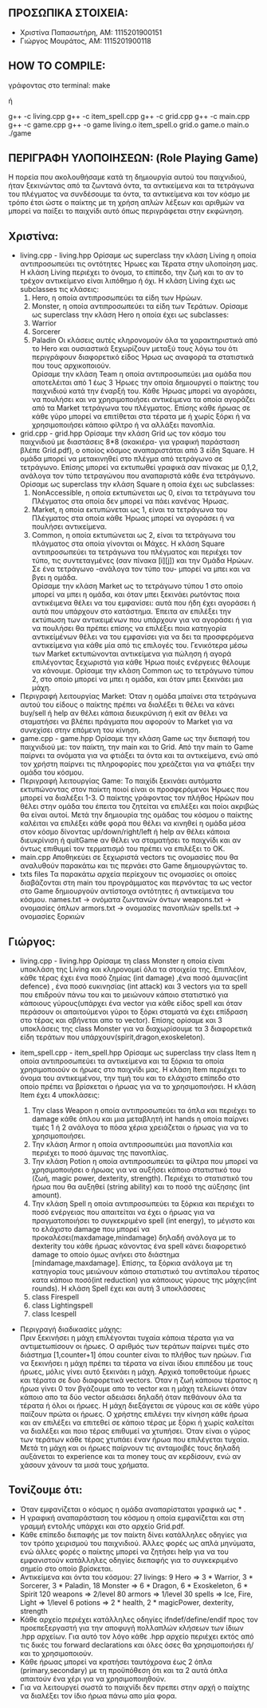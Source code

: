 ## ΠΡΟΣΩΠΙΚΑ ΣΤΟΙΧΕΙΑ:
- Χριστίνα Παπασωτήρη, AM: 1115201900151
- Γιώργος Μουράτος, ΑΜ: 1115201900118

## HOW TO COMPILE:
γράφοντας στο terminal: make

ή

g++ -c living.cpp
g++ -c item_spell.cpp
g++ -c grid.cpp
g++ -c main.cpp
g++ -c game.cpp
g++ -o game living.o item_spell.o grid.o game.o main.o
./game 
 
## ΠΕΡΙΓΡΑΦΗ ΥΛΟΠΟΙΗΣΕΩΝ: (Role Playing Game)
Η πορεία που ακολουθήσαμε κατά τη δημιουργία αυτού του παιχνιδιού, ήταν ξεκινώντας από τα ζωντανά όντα, τα αντικείμενα και τα τετράγωνα του πλέγματος να συνδέσουμε τα όντα, τα αντικείμενα και τον κόσμο με τρόπο έτσι ώστε ο παίκτης με τη χρήση απλών λέξεων και αριθμών να μπορεί να παίξει το παιχνίδι αυτό όπως περιγράφεται στην εκφώνηση.       

## Χριστίνα:
- living.cpp - living.hpp
    Ορίσαμε ως superclass την κλάση Living η οποία αντιπροσωπεύει τις οντότητες Ήρωες και Τέρατα στην υλοποίηση μας. Η κλάση Living περιέχει το όνομα, το επίπεδο, την ζωή και το αν το τρέχον αντικείμενο είναι λιπόθημο ή όχι. 
    Η κλάση Living έχει ως subclasses τις κλάσεις:
    1) Hero, η οποία αντιπροσωπεύει τα είδη των Ηρώων.
    2) Monster, η οποία αντιπροσωπεύει τα είδη των Τεράτων.
    Ορίσαμε ως superclass την κλάση Hero η οποία έχει ως subclasses:
    1) Warrior
    2) Sorcerer
    3) Paladin
    Οι κλάσεις αυτές κληρονομούν όλα τα χαρακτηριστικά από το Hero και ουσιαστικά ξεχωρίζουν μεταξύ τους λόγω του ότι περιγράφουν διαφορετικό είδος Ήρωα ως αναφορά τα στατιστικά που τους αρχικοποιούν.    
    Ορίσαμε την κλάση Team η οποία αντιπροσωπεύει μια ομάδα που αποτελέιται από 1 έως 3 Ήρωες την οποία δημιουργεί ο παίκτης του παιχνιδιού κατά την έναρξή του.
    Κάθε Ήρωας μπορεί να αγοράσει, να πουλήσει και να χρησιμοποιήσει αντικέιμενα τα οποία αγοράζει από τα Market τετράγωνα του πλέγματος. Επίσης κάθε ήρωας σε κάθε γύρο μπορεί να επιτίθεται στα τέρατα με ή χωρίς ξόρκι ή να χρησιμοποιήσει κάποιο φίλτρο ή να αλλάξει πανοπλία.
- grid.cpp - grid.hpp
    Ορίσαμε την κλάση Grid ως τον κόσμο του παιχνιδιού με διαστάσεις 8*8 (σκακιέρα- για γραφική παράσταση βλέπε Grid.pdf), ο οποίος κόσμος αναπαριστάται από 3 είδη Square. Η ομάδα μπορεί να μετακινηθεί στο πλέγμα από τετράγωνο σε τετράγωνο. Επίσης μπορεί να εκτυπωθεί γραφικά σαν πίνακας με 0,1,2, ανάλογα τον τύπο τετραγώνου που αναπαριστά κάθε ένα τετράγωνο. 
    Ορίσαμε ως superclass την κλάση Square η οποία έχει ως subclasses:
    1) NonAccessible, η οποία εκτυπώνεται ως 0, είναι τα τετράγωνα του Πλέγματος στα οποία δεν μπορεί να πάει κανένας Ήρωας.
    2) Market, η οποία εκτυπώνεται ως 1, είναι τα τετράγωνα του Πλέγματος στα οποία κάθε Ήρωας μπορεί να αγοράσει ή να πουλήσει αντικείμενα.
    3) Common, η οποία εκτυπώνεται ως 2, είναι τα τετράγωνα του πλάγματος στα οποία γίνονται οι Μάχες.
    Η κλάση Square αντιπροσωπεύει τα τετράγωνα του πλέγματος και περιέχει τον τύπο, τις συντεταγμένες (σαν πίνακα [i][j]) και την Ομάδα Ηρώων. Σε ένα τετράγωνο -ανάλογα τον τύπο του- μπορεί να μπει και να βγει η ομάδα.    
    Ορίσαμε την κλάση Market ως το τετράγωνο τύπου 1 στο οποίο μπορεί να μπει η ομάδα, και όταν μπει ξεκινάει ρωτόντας ποια αντικέιμενα θέλει να του εμφανίσει: αυτά που ήδη έχει αγοράσει ή αυτά που υπάρχουν στο κατάστημα. Έπειτα αν επιλέξει την εκτύπωση των αντικειμένων που υπάρχουν για να αγοράσει ή για να πουλήσει θα πρέπει επίσης να επιλέξει ποια κατηγορία αντικείμένων θέλει να του εμφανίσει για να δει τα προσφερόμενα αντικείμενα για κάθε μία από τις επιλογές του. Γενικότερα μέσω των Market εκτυπώνονται αντικείμενα για πώληση ή αγορά επιλέγοντας ξεχωριστά για κάθε Ήρωα ποιές ενέργειες θέλουμε να κάνουμε. 
    Ορίσαμε την κλάση Common ως το τετράγωνο τύπου 2, στο οποίο μπορεί να μπει η ομάδα, και όταν μπει ξεκινάει μια μάχη.     
- Περιγραφή λειτoυργίας Market:
    Όταν η ομάδα μπαίνει στα τετράγωνα αυτού του είδους ο παίκτης πρέπει να διαλέξει τι θέλει να κάνει buy/sell ή help αν θέλει κάποια διευκρύνιση ή exit αν θέλει να σταματήσει να βλέπει πράγματα που αφορούν το Market για να συνεχίσει στην επόμενη του κίνηση. 
- game.cpp - game.hpp
    Ορίσαμε την κλάση Game ως την διεπαφή του παιχνιδιού με: τον παίκτη, την main και το Grid. 
    Από την main το Game παίρνει τα ονόματα για να φτιάξει τα όντα και τα αντικείμενα, ενώ από τον χρήστη παίρνει τις πληροφορίες που χρεάζεται για να φτιάξει την ομάδα του κόσμου. 
- Περιγραφή λειτουργίας Game:
    Το παιχίδι ξεκινάει αυτόματα εκτυπώνοντας στον παίκτη ποιοί είναι οι προσφερόμενοι Ήρωες που μπορεί να διαλέξει 1-3. Ο παίκτης γράφοντας τον πλήθος Ηρώων που θέλει στην ομάδα του έπειτα του ζητείται να επιλέξει και ποίοι ακριβώς θα είναι αυτοί. Μετά την δημιουρία της ομάδας του κόσμου ο παίκτης καλέιται να επιλέξει κάθε φορά που θέλει να κινηθεί η ομάδα μέσα στον κόσμο δίνοντας up/down/right/left ή help αν θέλει κάποια διευκρίνιση ή quitGame αν θέλει να σταματήσει το παιχνίδι και αν όντως επιθυμεί τον τερματισμό του πρέπει να επιλέξει το OK.
- main.cpp 
    Αποθηκεύει σε ξεχωριστά vectors τις ονομασίες που θα αναλυθούν παρακάτω και τις περνάει στο Game δημιουργώντας το.
- txts files
    Τα παρακάτω αρχεία περίεχουν τις ονομασίες οι οποίες διαβάζονται στη main του προγράμματος και περνόντας τα ως vector στο Game δημιουργούν αντίστοιχα οντότητες ή αντικείμενα του κόσμου. 
    names.txt -> ονόματα ζωντανών όντων
    weapons.txt -> ονομασίες όπλων
    armors.txt -> ονομασίες πανοπλιών
    spells.txt -> ονομασίες ξορκιών 

## Γιώργος:
- living.cpp - living.hpp
    Ορίσαμε τη class Monster η οποία είναι υποκλάση της Living και κληρονομεί όλα τα στοιχεία της. Επιπλέον, κάθε τέρας έχει ένα ποσό ζημίας (int damage) ,ένα ποσό άμυνας(int defence) , ένα ποσό ευκινησίας (int attack) και 3 vectors για τα spell που επιδρούν πάνω του και το μειώνουν κάποιο στατιστικό για κάποιους γύρους(υπάρχει ένα vector για κάθε είδος spell και όταν περάσουν οι απαιτούμενοι γύροι το ξόρκι σταματά να έχει επίδραση στο τέρας και σβήνεται απο το vector). Επίσης ορίσαμε και 3 υποκλάσεις της class Monster για να διαχωρίσουμε τα 3 διαφορετικά είδη τεράτων που υπάρχουν(spirit,dragon,exoskeleton).
- item_spell.cpp - item_spell.hpp
    Ορίσαμε ως superclass την class Item η οποία αντιπροσωπεύει τα αντικείμενα και τα ξόρκια τα οποία χρησιμοποιούν οι ήρωες στο παιχνίδι μας. Η κλάση Item περιέχει το όνομα του αντικειμένου, την τιμή του και το ελάχιστο επίπεδο στο οποίο πρέπει να βρίσκεται ο ήρωας για να το χρησιμοποιήσει. Η κλάση Item έχει 4 υποκλάσεις:
    1) Την class Weapon η οποία αντιπροσωπεύει τα όπλα και περιέχει το damage κάθε όπλου και μια μεταβλητή int hands η οποία παίρνει τιμές 1 ή 2 ανάλογα το πόσα χέρια χρειάζεται ο ήρωας για να το χρησιμοποιήσει. 
    2) Την κλάση Αrmor η οποία αντιπροσωπεύει μια πανοπλία και περιέχει το ποσό άμυνας της πανοπλίας.
    3) Την κλάση Potion η οποία αντιπροσωπεύει τα φίλτρα που μπορεί να χρησιμοποιήσει ο ήρωας για να αυξήσει κάποιο στατιστικό του (ζωή, magic power, dexterity, strength). Περιέχει το στατιστικό του ήρωα που θα αυξηθεί (string ability) και το ποσό της αύξησης (int amount).
    4) Την κλάση Spell η οποία αντιπροσωπεύει τα ξόρκια και περιέχει το ποσό ενέργειας που απαιτείται να έχει ο ήρωας για να πραγματοποιήσει το συγκεκριμένο spell (int energy), το μέγιστο και το ελάχιστο damage που μπορεί να προκαλέσει(maxdamage,mindamage) δηλαδή ανάλογα με το dexterity του κάθε ήρωας κάνοντας ένα spell κάνει διαφορετικό damage το οποίο όμως ανήκει στο διάστημα [mindamage,maxdamage]. Επίσης, τα ξόρκια ανάλογα με τη κατηγορία τους μειώνουν κάποιο στατιστικό του αντίπαλου τέρατος κατα κάποιο ποσό(int reduction) για κάποιους γύρους της μάχης(int rounds).
    H κλάση Spell έχει και αυτή 3 υποκλάσσεις 
    1) class Firespell 
    2) class Lightingspell
    3) class Icespell

- Περιγραγή διαδικασίες μάχης:  
Πριν ξεκινήσει η μάχη επιλέγονται τυχαία κάποια τέρατα για να αντιμετωπίσουν οι ήρωες. Ο αριθμός των τεράτων παίρνει τιμές στο διάστημα [1,counter+1] όπου counter είναι το πλήθος των ηρώων. Για να ξεκινήσει η μάχη πρέπει τα τέρατα να είναι ίδιου επιπέδου με τους ήρωες, μόλις γίνει αυτό ξεκινάει η μάχη. Αρχικά τοποθετούμε ήρωες και τέρατα σε δυο διαφορετικά vectors. Όταν η ζωή κάποιου τέρατος η ήρωα γίνει 0 τον βγάζουμε απο το vector και η μάχη τελείωνει όταν κάποιο απο τα δύο vector αδειάσει δηλαδή όταν πεθάνουν όλα τα τέρατα ή όλοι οι ήρωες. Η μάχη διεξάγεται σε γύρους και σε κάθε γύρο παίζουν πρώτα οι ήρωες. Ο χρήστης επιλέγει την κίνηση κάθε ήρωα και αν επιλέξει να επιτεθεί σε κάποιο τέρας με ξόρκι ή χωρίς καλείται να διαλέξει και ποιο τέρας επιθυμεί να χτυπήσει. Όταν είναι ο γύρος των τεράτων κάθε τέρας χτυπάει έναν ήρωα που επιλέγεται τυχαία. Μετά τη μάχη και οι ήρωες παίρνουν τις ανταμοιβές τους δηλαδή αυξάνεται το experience και τα money τους αν κερδίσουν, ενώ αν χάσουν χάνουν τα μισά τους χρήματα.


## Τονίζουμε ότι:
- Όταν εμφανίζεται ο κόσμος η ομάδα αναπαρίσταται γραφικά ως * .
- Η γραφική αναπαράσταση του κόσμου η οποία εμφανίζεται και στη γραμμή εντολής υπάρχει και στο αρχείο Grid.pdf.
- Κάθε επίπεδο διεπαφής με τον παίκτη δίνει κατάλληλες οδηγίες για τον τρόπο χειρισμού του παιχνιδιού. Άλλες φορές ως απλά μηνύματα, ενώ άλλες φορές ο παίκτης μπορεί να ζητήσει help για να του εμφανιστούν κατάλληλες οδηγίες διεπαφής για το συγκεκριμένο σημείο στο οποίο βρίσκεται.
- Αντικείμενα και όντα του κόσμου:
    27 livings:
        9 Hero => 3 * Warrior, 3 * Sorcerer, 3 * Paladin,
        18 Monster => 6 * Dragon, 6 * Exoskeleton, 6 * Spirit
    120 weapons => 2/level
    80 armors => 1/level
    30 spells => Ice, Fire, Light => 1/level
    6 potions => 2 * health, 2 * magicPower, dexterity, strength 
- Κάθε αρχείο περιέχει κατάλληλες οδηγίες ifndef/define/endif προς τον προεπεξεργαστή για την αποφυγή πολλαπλών κλήσεων των ίδιων .hpp αρχείων. Για αυτό τον λόγο κάθε .hpp αρχείο περιέχει εκτός από τις δικές του forward declarations και όλες όσες θα χρησιμοποιήσει ή/και το χρησιμοποιούν.
- Kάθε ήρωας μπορεί να κρατήσει ταυτόχρονα έως 2 όπλα (primary,secondary) με τη προϋπόθεση ότι και τα 2 αυτά όπλα απαιτούν ένα χέρι για να χρησιμοποιηθούν.
- Για να λειτουργεί σωστά το παιχνίδι δεν πρεπει στην αρχή ο παίχτης να διαλέξει τον ίδιο ήρωα πάνω απο μία φορα.
